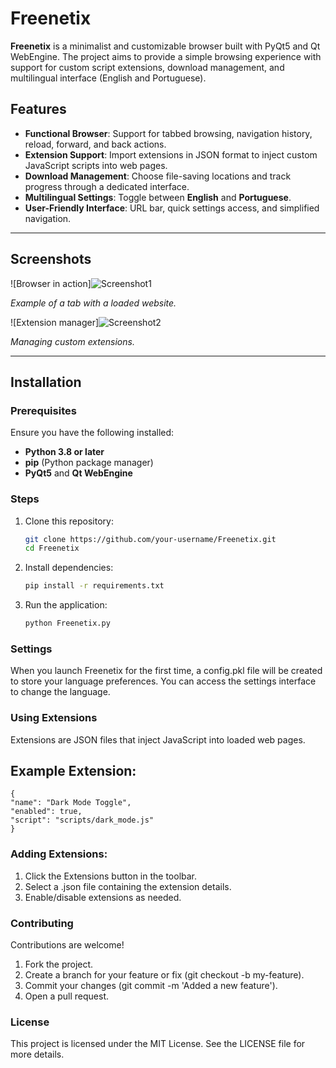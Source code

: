# Freenetix

**Freenetix** is a minimalist and customizable browser built with PyQt5 and Qt WebEngine. The project aims to provide a simple browsing experience with support for custom script extensions, download management, and multilingual interface (English and Portuguese).

## Features

- **Functional Browser**: Support for tabbed browsing, navigation history, reload, forward, and back actions.
- **Extension Support**: Import extensions in JSON format to inject custom JavaScript scripts into web pages.
- **Download Management**: Choose file-saving locations and track progress through a dedicated interface.
- **Multilingual Settings**: Toggle between **English** and **Portuguese**.
- **User-Friendly Interface**: URL bar, quick settings access, and simplified navigation.

---

## Screenshots

![Browser in action]![Screenshot1](https://github.com/user-attachments/assets/df45fe54-a132-49f9-b3f1-0b4b6a4c5b76)
 
*Example of a tab with a loaded website.*

![Extension manager]![Screenshot2](https://github.com/user-attachments/assets/95dab76a-c009-4aff-8c18-245089b878f5)
  
*Managing custom extensions.*

---

## Installation

### Prerequisites

Ensure you have the following installed:

- **Python 3.8 or later**
- **pip** (Python package manager)
- **PyQt5** and **Qt WebEngine**

### Steps

1. Clone this repository:

   ```bash
   git clone https://github.com/your-username/Freenetix.git
   cd Freenetix

2. Install dependencies:

    ```bash
    pip install -r requirements.txt

3. Run the application:

    ```bash
    python Freenetix.py

### Settings

When you launch Freenetix for the first time, a config.pkl file will be created to store your language preferences.
You can access the settings interface to change the language.

### Using Extensions

Extensions are JSON files that inject JavaScript into loaded web pages.

## Example Extension:
    {
    "name": "Dark Mode Toggle",
    "enabled": true,
    "script": "scripts/dark_mode.js"
    }

### Adding Extensions:
1. Click the Extensions button in the toolbar.
2. Select a .json file containing the extension details.
3. Enable/disable extensions as needed.

### Contributing

Contributions are welcome!

1. Fork the project.
2. Create a branch for your feature or fix (git checkout -b my-feature).
3. Commit your changes (git commit -m 'Added a new feature').
4. Open a pull request.

### License
This project is licensed under the MIT License. See the LICENSE file for more details.
